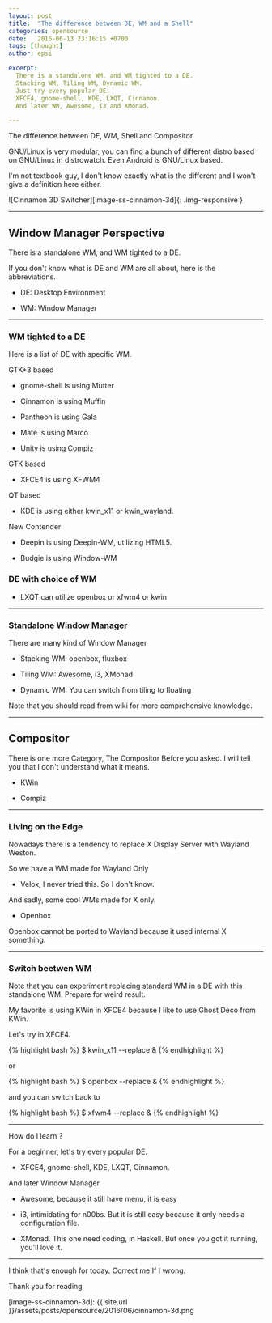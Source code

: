 ```yaml
---
layout: post
title:  "The difference between DE, WM and a Shell"
categories: opensource
date:   2016-06-13 23:16:15 +0700
tags: [thought]
author: epsi

excerpt:
  There is a standalone WM, and WM tighted to a DE.
  Stacking WM, Tiling WM, Dynamic WM.
  Just try every popular DE.
  XFCE4, gnome-shell, KDE, LXQT, Cinnamon.
  And later WM, Awesome, i3 and XMonad.

---
```


The difference between DE, WM, Shell and Compositor.

GNU/Linux is very modular,
you can find a bunch of different distro 
based on GNU/Linux in distrowatch. 
Even Android is GNU/Linux based.

I'm not textbook guy, 
I don't know exactly what is the different
and I won't give a definition here either.

![Cinnamon 3D Switcher][image-ss-cinnamon-3d]{: .img-responsive }


-- -- --

## Window Manager Perspective

There is a standalone WM, and WM tighted to a DE.

If you don't know what is DE and WM are all about,
here is the abbreviations.

* DE: Desktop Environment

* WM: Window Manager

-- -- --


### WM tighted to a DE

Here is a list of DE with specific WM.


GTK+3 based

* gnome-shell is using Mutter

* Cinnamon is using Muffin

* Pantheon is using Gala

* Mate is using Marco

* Unity is using Compiz


GTK based

* XFCE4 is using XFWM4


QT based

* KDE is using either kwin_x11 or kwin_wayland.


New Contender
 
* Deepin is using Deepin-WM, utilizing HTML5.

* Budgie is using Window-WM


### DE with choice of WM

* LXQT can utilize openbox or xfwm4 or kwin

-- -- --

### Standalone Window Manager

There are many kind of Window Manager

* Stacking WM: openbox, fluxbox

* Tiling WM: Awesome, i3, XMonad

* Dynamic WM: You can switch from tiling to floating

Note that you should read from wiki for more comprehensive knowledge.

-- -- --

## Compositor

There is one more Category, The Compositor
Before you asked. I will tell you that I don't understand what it means.

* KWin

* Compiz


-- -- --

### Living on the Edge

Nowadays there is a tendency to 
replace X Display Server with Wayland Weston.

So we have a WM made for Wayland Only

* Velox, I never tried this. So I don't know.

And sadly, some cool WMs made for X only.

* Openbox 

Openbox cannot be ported to Wayland
because it used internal X something.

-- -- --

### Switch beetwen WM

Note that you can experiment replacing 
standard WM in a DE with this standalone WM. 
Prepare for weird result.

My favorite is using KWin in XFCE4
because I like to use Ghost Deco from KWin.

Let's try in XFCE4.

{% highlight bash %}
 $ kwin_x11 --replace &
{% endhighlight %}

or

{% highlight bash %}
 $ openbox --replace &
{% endhighlight %}

and you can switch back to 

{% highlight bash %}
 $ xfwm4 --replace &
{% endhighlight %}

-- -- --

How do I learn ?

For a beginner,
let's try every popular DE.

* XFCE4, gnome-shell, KDE, LXQT, Cinnamon.

And later Window Manager

* Awesome, because it still have menu, it is easy

* i3, intimidating for n00bs. But it is still easy because it only needs a configuration file.

* XMonad. This one need coding, in Haskell. But once you got it running, you'll love it.



-- -- --

I think that's enough for today.
Correct me If I wrong.

Thank you for reading





[//]: <> ( -- -- -- links below -- -- -- )

[image-ss-cinnamon-3d]: {{ site.url }}/assets/posts/opensource/2016/06/cinnamon-3d.png


